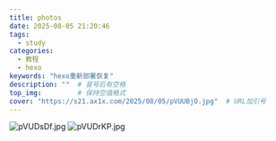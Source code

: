 ```yaml
---
title: photos
date: 2025-08-05 21:20:46
tags:
  - study
categories:
  - 教程
  - hexo
keywords: "hexo重新部署恢复"
description: ""  # 冒号后有空格
top_img:         # 保持空值格式
cover: "https://s21.ax1x.com/2025/08/05/pVUUBjO.jpg"  # URL加引号
---
```




![pVUDsDf.jpg](https://s21.ax1x.com/2025/08/05/pVUDsDf.jpg)
![pVUDrKP.jpg](https://s21.ax1x.com/2025/08/05/pVUDrKP.jpg)









